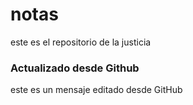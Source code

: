 # notas 

este es el repositorio de la justicia 

### Actualizado desde Github
este es un mensaje editado desde GitHub




